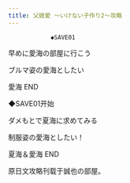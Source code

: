 ```yaml
---
title: 父娘愛 ～いけない子作り2～攻略
---
```


                ◆SAVE01

早めに愛海の部屋に行こう

ブルマ姿の愛海としたい



愛海 END



◆SAVE01开始

ダメもとで夏海に求めてみる

制服姿の愛海としたい！



夏海＆愛海 END



原日文攻略刊载于誠也の部屋。


              
